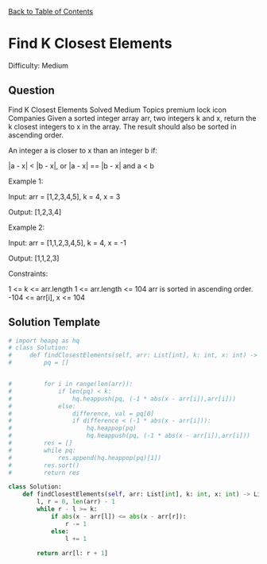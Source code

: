 [Back to Table of Contents](../README.md)

# Find K Closest Elements
Difficulty: Medium

## Question
Find K Closest Elements
Solved
Medium
Topics
premium lock icon
Companies
Given a sorted integer array arr, two integers k and x, return the k closest integers to x in the array. The result should also be sorted in ascending order.

An integer a is closer to x than an integer b if:

|a - x| < |b - x|, or
|a - x| == |b - x| and a < b
 

Example 1:

Input: arr = [1,2,3,4,5], k = 4, x = 3

Output: [1,2,3,4]

Example 2:

Input: arr = [1,1,2,3,4,5], k = 4, x = -1

Output: [1,1,2,3]

 

Constraints:

1 <= k <= arr.length
1 <= arr.length <= 104
arr is sorted in ascending order.
-104 <= arr[i], x <= 104

## Solution Template
```python
# import heapq as hq
# class Solution:
#     def findClosestElements(self, arr: List[int], k: int, x: int) -> List[int]:
#         pq = []


#         for i in range(len(arr)):
#             if len(pq) < k:
#                 hq.heappush(pq, (-1 * abs(x - arr[i]),arr[i]))
#             else:
#                 difference, val = pq[0]
#                 if difference < (-1 * abs(x - arr[i])):
#                     hq.heappop(pq)
#                     hq.heappush(pq, (-1 * abs(x - arr[i]),arr[i]))
#         res = []
#         while pq:
#             res.append(hq.heappop(pq)[1])
#         res.sort()
#         return res

class Solution:
    def findClosestElements(self, arr: List[int], k: int, x: int) -> List[int]:
        l, r = 0, len(arr) - 1
        while r - l >= k:
            if abs(x - arr[l]) <= abs(x - arr[r]):
                r -= 1
            else:
                l += 1
        
        return arr[l: r + 1]
```
